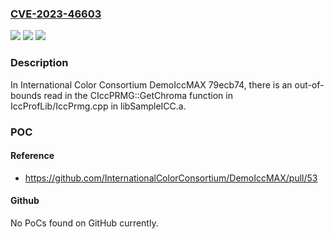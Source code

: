 ### [CVE-2023-46603](https://cve.mitre.org/cgi-bin/cvename.cgi?name=CVE-2023-46603)
![](https://img.shields.io/static/v1?label=Product&message=n%2Fa&color=blue)
![](https://img.shields.io/static/v1?label=Version&message=n%2Fa&color=blue)
![](https://img.shields.io/static/v1?label=Vulnerability&message=n%2Fa&color=brighgreen)

### Description

In International Color Consortium DemoIccMAX 79ecb74, there is an out-of-bounds read in the CIccPRMG::GetChroma function in IccProfLib/IccPrmg.cpp in libSampleICC.a.

### POC

#### Reference
- https://github.com/InternationalColorConsortium/DemoIccMAX/pull/53

#### Github
No PoCs found on GitHub currently.

